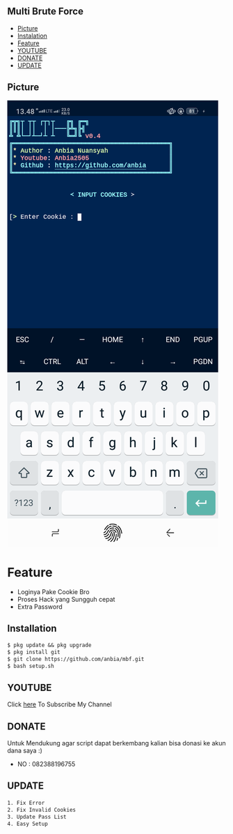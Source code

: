 ## Multi Brute Force
* [Picture](#Picture)
* [Instalation](#installation)
* [Feature](#feature)
* [YOUTUBE](#youtube)
* [DONATE](#donate)
* [UPDATE](#update)

## Picture

<img src ="https://github.com/anbia/mbf/blob/master/Screenshot_2020-08-18-13-48-03-30.png" />

# Feature
* Loginya Pake Cookie Bro
* Proses Hack yang Sungguh cepat 
* Extra Password

## Installation
```
$ pkg update && pkg upgrade
$ pkg install git
$ git clone https://github.com/anbia/mbf.git
$ bash setup.sh
```

## YOUTUBE
Click [here](https://www.youtube.com/channel/UCLoWICMJln6wr3Dj0gMHXCw) To Subscribe My Channel


## DONATE
Untuk Mendukung agar script dapat berkembang kalian bisa donasi ke akun dana saya :)
<ul><li>NO : 082388196755</ul></li>

## UPDATE
```
1. Fix Error
2. Fix Invalid Cookies
3. Update Pass List
4. Easy Setup
```
